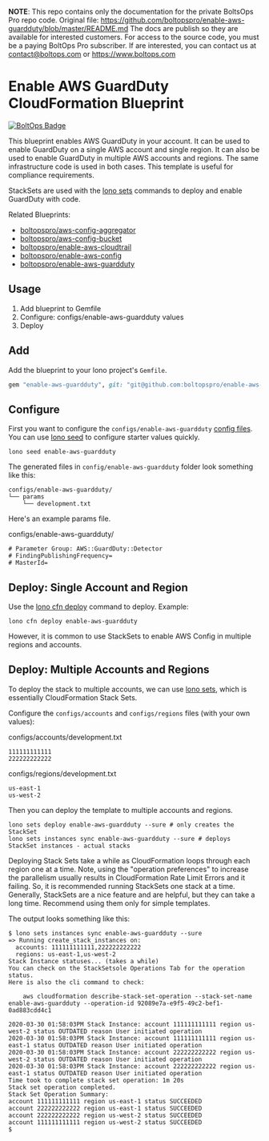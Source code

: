 <!-- note marker start -->
**NOTE**: This repo contains only the documentation for the private BoltsOps Pro repo code.
Original file: https://github.com/boltopspro/enable-aws-guardduty/blob/master/README.md
The docs are publish so they are available for interested customers.
For access to the source code, you must be a paying BoltOps Pro subscriber.
If are interested, you can contact us at contact@boltops.com or https://www.boltops.com

<!-- note marker end -->

# Enable AWS GuardDuty CloudFormation Blueprint

[![BoltOps Badge](https://img.boltops.com/boltops/badges/boltops-badge.png)](https://www.boltops.com)

This blueprint enables AWS GuardDuty in your account. It can be used to enable GuardDuty on a single AWS account and single region. It can also be used to enable GuardDuty in multiple AWS accounts and regions. The same infrastructure code is used in both cases. This template is useful for compliance requirements.

StackSets are used with the [lono sets](https://lono.cloud/docs/stack-sets/lono-sets/) commands to deploy and enable GuardDuty with code.

Related Blueprints:

* [boltopspro/aws-config-aggregator](https://github.com/boltopspro-docs/aws-config-aggregator)
* [boltopspro/aws-config-bucket](https://github.com/boltopspro-docs/aws-config-bucket)
* [boltopspro/enable-aws-cloudtrail](https://github.com/boltopspro-docs/enable-aws-cloudtrail)
* [boltopspro/enable-aws-config](https://github.com/boltopspro-docs/enable-aws-config)
* [boltopspro/enable-aws-guardduty](https://github.com/boltopspro-docs/enable-guardduty)

## Usage

1. Add blueprint to Gemfile
2. Configure: configs/enable-aws-guardduty values
3. Deploy

## Add

Add the blueprint to your lono project's `Gemfile`.

```ruby
gem "enable-aws-guardduty", git: "git@github.com:boltopspro/enable-aws-guardduty.git"
```

## Configure

First you want to configure the `configs/enable-aws-guardduty` [config files](https://lono.cloud/docs/core/configs/).  You can use [lono seed](https://lono.cloud/reference/lono-seed/) to configure starter values quickly.

    lono seed enable-aws-guardduty

The generated files in `config/enable-aws-guardduty` folder look something like this:

    configs/enable-aws-guardduty/
    └── params
        └── development.txt

Here's an example params file.

configs/enable-aws-guardduty/

    # Parameter Group: AWS::GuardDuty::Detector
    # FindingPublishingFrequency=
    # MasterId=

## Deploy: Single Account and Region

Use the [lono cfn deploy](http://lono.cloud/reference/lono-cfn-deploy/) command to deploy. Example:

    lono cfn deploy enable-aws-guardduty

However, it is common to use StackSets to enable AWS Config in multiple regions and accounts.

## Deploy: Multiple Accounts and Regions

To deploy the stack to multiple accounts, we can use [lono sets](https://lono.cloud/docs/stack-sets/lono-sets/), which is essentially CloudFormation Stack Sets.

Configure the `configs/accounts` and `configs/regions` files (with your own values):

configs/accounts/development.txt

    111111111111
    222222222222

configs/regions/development.txt

    us-east-1
    us-west-2

Then you can deploy the template to multiple accounts and regions.

    lono sets deploy enable-aws-guardduty --sure # only creates the StackSet
    lono sets instances sync enable-aws-guardduty --sure # deploys StackSet instances - actual stacks

Deploying Stack Sets take a while as CloudFormation loops through each region one at a time. Note, using the "operation preferences" to increase the parallelism usually results in CloudFormation Rate Limit Errors and it failing. So, it is recommended running StackSets one stack at a time. Generally, StackSets are a nice feature and are helpful, but they can take a long time. Recommend using them only for simple templates.

The output looks something like this:

    $ lono sets instances sync enable-aws-guardduty --sure
    => Running create_stack_instances on:
      accounts: 111111111111,222222222222
      regions: us-east-1,us-west-2
    Stack Instance statuses... (takes a while)
    You can check on the StackSetsole Operations Tab for the operation status.
    Here is also the cli command to check:

        aws cloudformation describe-stack-set-operation --stack-set-name enable-aws-guardduty --operation-id 92089e7a-e9f5-49c2-bef1-0ad883cdd4c1

    2020-03-30 01:58:03PM Stack Instance: account 111111111111 region us-west-2 status OUTDATED reason User initiated operation
    2020-03-30 01:58:03PM Stack Instance: account 111111111111 region us-east-1 status OUTDATED reason User initiated operation
    2020-03-30 01:58:03PM Stack Instance: account 222222222222 region us-west-2 status OUTDATED reason User initiated operation
    2020-03-30 01:58:03PM Stack Instance: account 222222222222 region us-east-1 status OUTDATED reason User initiated operation
    Time took to complete stack set operation: 1m 20s
    Stack set operation completed.
    Stack Set Operation Summary:
    account 111111111111 region us-east-1 status SUCCEEDED
    account 222222222222 region us-east-1 status SUCCEEDED
    account 222222222222 region us-west-2 status SUCCEEDED
    account 111111111111 region us-west-2 status SUCCEEDED
    $


